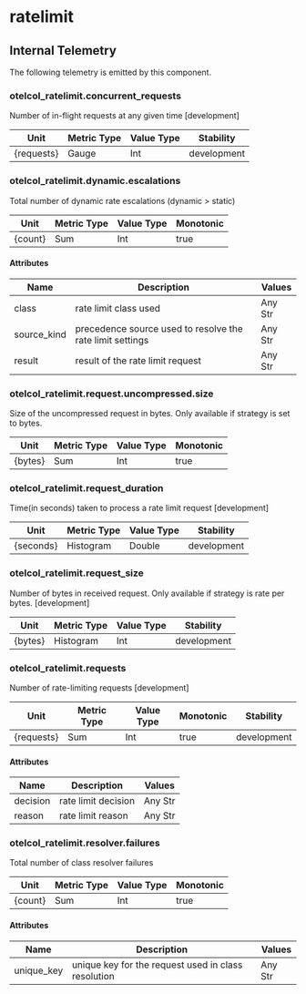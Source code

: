 [comment]: <> (Code generated by mdatagen. DO NOT EDIT.)

# ratelimit

## Internal Telemetry

The following telemetry is emitted by this component.

### otelcol_ratelimit.concurrent_requests

Number of in-flight requests at any given time [development]

| Unit | Metric Type | Value Type | Stability |
| ---- | ----------- | ---------- | --------- |
| {requests} | Gauge | Int | development |

### otelcol_ratelimit.dynamic.escalations

Total number of dynamic rate escalations (dynamic > static)

| Unit | Metric Type | Value Type | Monotonic |
| ---- | ----------- | ---------- | --------- |
| {count} | Sum | Int | true |

#### Attributes

| Name | Description | Values |
| ---- | ----------- | ------ |
| class | rate limit class used | Any Str |
| source_kind | precedence source used to resolve the rate limit settings | Any Str |
| result | result of the rate limit request | Any Str |

### otelcol_ratelimit.request.uncompressed.size

Size of the uncompressed request in bytes. Only available if strategy is set to bytes.

| Unit | Metric Type | Value Type | Monotonic |
| ---- | ----------- | ---------- | --------- |
| {bytes} | Sum | Int | true |

### otelcol_ratelimit.request_duration

Time(in seconds) taken to process a rate limit request [development]

| Unit | Metric Type | Value Type | Stability |
| ---- | ----------- | ---------- | --------- |
| {seconds} | Histogram | Double | development |

### otelcol_ratelimit.request_size

Number of bytes in received request. Only available if strategy is rate per bytes. [development]

| Unit | Metric Type | Value Type | Stability |
| ---- | ----------- | ---------- | --------- |
| {bytes} | Histogram | Int | development |

### otelcol_ratelimit.requests

Number of rate-limiting requests [development]

| Unit | Metric Type | Value Type | Monotonic | Stability |
| ---- | ----------- | ---------- | --------- | --------- |
| {requests} | Sum | Int | true | development |

#### Attributes

| Name | Description | Values |
| ---- | ----------- | ------ |
| decision | rate limit decision | Any Str |
| reason | rate limit reason | Any Str |

### otelcol_ratelimit.resolver.failures

Total number of class resolver failures

| Unit | Metric Type | Value Type | Monotonic |
| ---- | ----------- | ---------- | --------- |
| {count} | Sum | Int | true |

#### Attributes

| Name | Description | Values |
| ---- | ----------- | ------ |
| unique_key | unique key for the request used in class resolution | Any Str |
